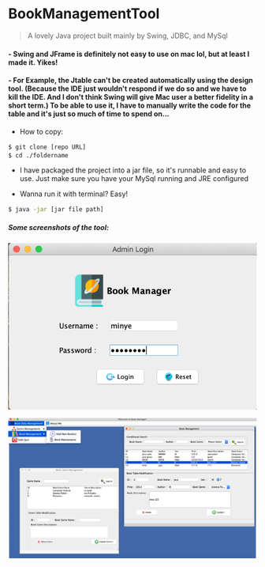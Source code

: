 **BookManagementTool**
=
> A lovely Java project built mainly by Swing, JDBC, and MySql

#### - Swing and JFrame is definitely not easy to use on mac lol, but at least I made it. Yikes!
#### - For Example, the Jtable can't be created automatically using the design tool. (Because the IDE just wouldn't respond if we do so and we have to kill the IDE. And I don't think Swing will give Mac user a better fidelity in a short term.) To be able to use it, I have to manually write the code for the table and it's just so much of time to spend on...


 - How to copy:
```sh
$ git clone [repo URL]
$ cd ./foldername
```
 - I have packaged the project into a jar file, so it's runnable and easy to use. Just make sure you have your MySql running and JRE configured

- Wanna run it with terminal? Easy!

```sh
$ java -jar [jar file path]
```


##### Some screenshots of the tool:
 ![MinyeGit](https://github.com/MinyeGit/BookManagementTool/blob/master/src/images/ss2.png)
 
 
 ![MinyeGit](https://github.com/MinyeGit/BookManagementTool/blob/master/src/images/ss1.png)
